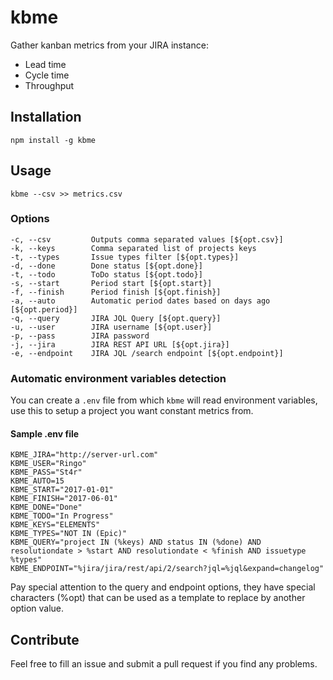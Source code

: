 # kbme
Gather kanban metrics from your JIRA instance:

- Lead time
- Cycle time
- Throughput

## Installation

`npm install -g kbme`

## Usage

`kbme --csv >> metrics.csv`

### Options

    -c, --csv         Outputs comma separated values [${opt.csv}]
    -k, --keys        Comma separated list of projects keys
    -t, --types       Issue types filter [${opt.types}]
    -d, --done        Done status [${opt.done}]
    -t, --todo        ToDo status [${opt.todo}]
    -s, --start       Period start [${opt.start}]
    -f, --finish      Period finish [${opt.finish}]
    -a, --auto        Automatic period dates based on days ago [${opt.period}]
    -q, --query       JIRA JQL Query [${opt.query}]
    -u, --user        JIRA username [${opt.user}]
    -p, --pass        JIRA password
    -j, --jira        JIRA REST API URL [${opt.jira}]
    -e, --endpoint    JIRA JQL /search endpoint [${opt.endpoint}]

### Automatic environment variables detection

You can create a `.env` file from which `kbme` will read environment variables, use this to setup a project you want constant metrics from.

#### Sample .env file
````
KBME_JIRA="http://server-url.com"
KBME_USER="Ringo"
KBME_PASS="St4r"
KBME_AUTO=15
KBME_START="2017-01-01"
KBME_FINISH="2017-06-01"
KBME_DONE="Done"
KBME_TODO="In Progress"
KBME_KEYS="ELEMENTS"
KBME_TYPES="NOT IN (Epic)"
KBME_QUERY="project IN (%keys) AND status IN (%done) AND resolutiondate > %start AND resolutiondate < %finish AND issuetype %types"
KBME_ENDPOINT="%jira/jira/rest/api/2/search?jql=%jql&expand=changelog"
````

Pay special attention to the query and endpoint options, they have special characters (%opt) that
can be used as a template to replace by another option value.

## Contribute
Feel free to fill an issue and submit a pull request if you find any problems.
